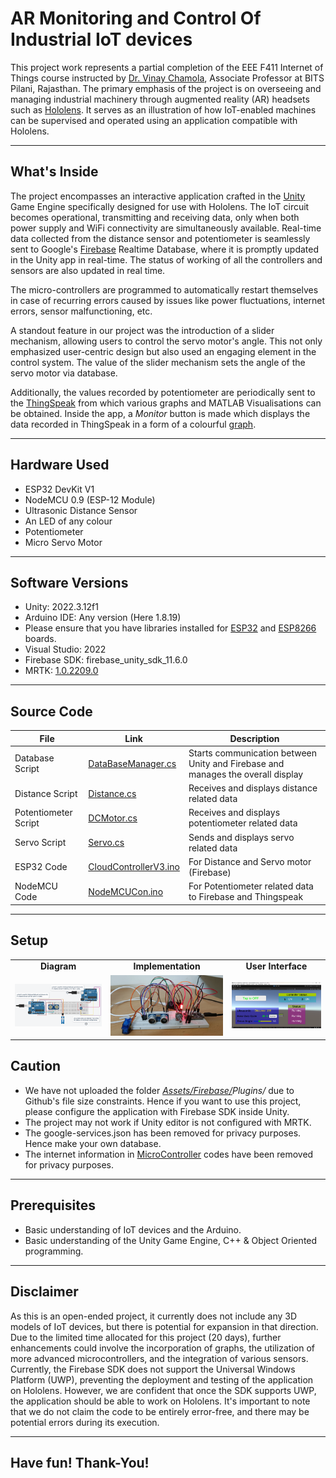 # AR Monitoring and Control Of Industrial IoT devices

This project work represents a partial completion of the EEE F411 Internet of Things course instructed by [Dr. Vinay Chamola](https://www.bits-pilani.ac.in/pilani/vinay-chamola/), Associate Professor at BITS Pilani, Rajasthan. The primary emphasis of the project is on overseeing and managing industrial machinery through augmented reality (AR) headsets such as [Hololens](https://www.microsoft.com/en-us/hololens). It serves as an illustration of how IoT-enabled machines can be supervised and operated using an application compatible with Hololens.

---
## What's Inside

The project encompasses an interactive application crafted in the [Unity](https://unity.com/) Game Engine specifically designed for use with Hololens. The IoT circuit becomes operational, transmitting and receiving data, only when both power supply and WiFi connectivity are simultaneously available. Real-time data collected from the distance sensor and potentiometer is seamlessly sent to Google's [Firebase](https://firebase.google.com/) Realtime Database, where it is promptly updated in the Unity app in real-time. The status of working of all the controllers and sensors are also updated in real time.

The micro-controllers are programmed to automatically restart themselves in case of recurring errors caused by issues like power fluctuations, internet errors, sensor malfunctioning, etc.

A standout feature in our project was the introduction of a slider mechanism, allowing users to control the servo motor's angle. This not only emphasized user-centric design but also used an engaging element in the control system. The value of the slider mechanism sets the angle of the servo motor via database.

Additionally, the values recorded by potentiometer are periodically sent to the [ThingSpeak](https://thingspeak.com/) from which various graphs and MATLAB Visualisations can be obtained. Inside the app, a <em>Monitor</em> button is made which displays the data recorded in ThingSpeak in a form of a colourful [graph](Images/ThingSpeakGraph.png).

---
## Hardware Used
- ESP32 DevKit V1
- NodeMCU 0.9 (ESP-12 Module)
- Ultrasonic Distance Sensor
- An LED of any colour
- Potentiometer
- Micro Servo Motor
---
## Software Versions
- Unity: 2022.3.12f1
- Arduino IDE: Any version (Here 1.8.19)
- Please ensure that you have libraries installed for [ESP32](https://randomnerdtutorials.com/installing-the-esp32-board-in-arduino-ide-windows-instructions/) and [ESP8266](https://randomnerdtutorials.com/how-to-install-esp8266-board-arduino-ide/) boards.
- Visual Studio: 2022
- Firebase SDK: firebase_unity_sdk_11.6.0
- MRTK: [1.0.2209.0](https://www.microsoft.com/en-us/download/details.aspx?id=102778) 
---
## Source Code

| File | Link | Description |
| ---- | ---- | ---------- |
| Database Script | [DataBaseManager.cs](Assets/DataBaseManager.cs) | Starts communication between Unity and Firebase and manages the overall display |
| Distance Script | [Distance.cs](Assets/Distance.cs) | Receives and displays distance related data |
| Potentiometer Script | [DCMotor.cs](Assets/DCMotor.cs) | Receives and displays potentiometer related data |
| Servo Script | [Servo.cs](Assets/Servo.cs) | Sends and displays servo related data |
| ESP32 Code | [CloudControllerV3.ino](MicroController/CloudControllerV3/CloudControllerV3.ino) | For Distance and Servo motor (Firebase) |
| NodeMCU Code | [NodeMCUCon.ino](MicroController/NodeMCUCon/NodeMCUCon.ino) | For Potentiometer related data to Firebase and Thingspeak|

---
## Setup

<table>
  <tr>
     <td align="center"><b>Diagram</b></td>
     <td align="center"><b>Implementation</b></td>
     <td align="center"><b>User Interface</b></td>
  </tr>
  <tr>
    <td><img src="Images/CircuitDiagram.png" width=500></td>
    <td><img src="Images/OGCircuit.jpg" width=500></td>
    <td><img src="Images/UIworking.png" width=500></td>
  </tr>
</table>


[](Images/Demo_Vid1.mp4)
---
## Caution

- We have not uploaded the folder <em>[Assets/Firebase/](Assets/Firebase/)Plugins/</em> due to Github's file size constraints. Hence if you want to use this project, please configure the application with Firebase SDK inside Unity.
- The project may not work if Unity editor is not configured with MRTK.
- The google-services.json has been removed for privacy purposes. Hence make your own database.
- The internet information in [MicroController](MicroController/) codes have been removed for privacy purposes.

---
## Prerequisites

- Basic understanding of IoT devices and the Arduino.
- Basic understanding of the Unity Game Engine, C++ & Object Oriented programming.

---
## Disclaimer

As this is an open-ended project, it currently does not include any 3D models of IoT devices, but there is potential for expansion in that direction. Due to the limited time allocated for this project (20 days), further enhancements could involve the incorporation of graphs, the utilization of more advanced microcontrollers, and the integration of various sensors. Currently, the Firebase SDK does not support the Universal Windows Platform (UWP), preventing the deployment and testing of the application on Hololens. However, we are confident that once the SDK supports UWP, the application should be able to work on Hololens. It's important to note that we do not claim the code to be entirely error-free, and there may be potential errors during its execution.

---
## Have fun! Thank-You!